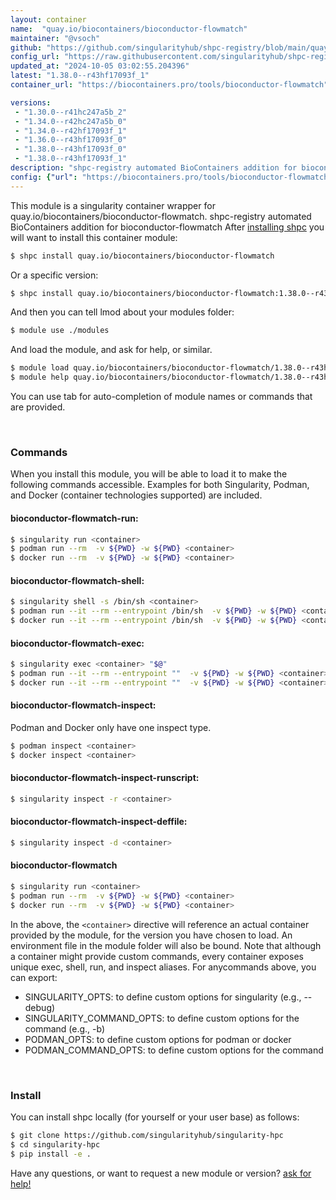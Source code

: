 ```yaml
---
layout: container
name:  "quay.io/biocontainers/bioconductor-flowmatch"
maintainer: "@vsoch"
github: "https://github.com/singularityhub/shpc-registry/blob/main/quay.io/biocontainers/bioconductor-flowmatch/container.yaml"
config_url: "https://raw.githubusercontent.com/singularityhub/shpc-registry/main/quay.io/biocontainers/bioconductor-flowmatch/container.yaml"
updated_at: "2024-10-05 03:02:55.204396"
latest: "1.38.0--r43hf17093f_1"
container_url: "https://biocontainers.pro/tools/bioconductor-flowmatch"

versions:
 - "1.30.0--r41hc247a5b_2"
 - "1.34.0--r42hc247a5b_0"
 - "1.34.0--r42hf17093f_1"
 - "1.36.0--r43hf17093f_0"
 - "1.38.0--r43hf17093f_0"
 - "1.38.0--r43hf17093f_1"
description: "shpc-registry automated BioContainers addition for bioconductor-flowmatch"
config: {"url": "https://biocontainers.pro/tools/bioconductor-flowmatch", "maintainer": "@vsoch", "description": "shpc-registry automated BioContainers addition for bioconductor-flowmatch", "latest": {"1.38.0--r43hf17093f_1": "sha256:1a453055cb775ebcf715770a4e2a3241045da389ab70a93119dfb7855abb6967"}, "tags": {"1.30.0--r41hc247a5b_2": "sha256:aa7ba3de9b624ac2a3bc015f624fdaa8f5dd3f93f3fb1eb36a228deb597a4677", "1.34.0--r42hc247a5b_0": "sha256:ebd16a5956c7c3983341be7045cb17cd5b9ee91e622d58c8b76f5177fdb79f6f", "1.34.0--r42hf17093f_1": "sha256:c4d4a391a7b6f1c28a4289b47296d724be5ddb197056f11ea4f89a689ebba017", "1.36.0--r43hf17093f_0": "sha256:5d0a54aa1869437d30c1adca83bc0d864a3d7be3523b4e38e1be94bcfe312a52", "1.38.0--r43hf17093f_0": "sha256:c90da44aa74693c0f91d2aa598eb48911b75b106b44c57c6f86671da1fa02287", "1.38.0--r43hf17093f_1": "sha256:1a453055cb775ebcf715770a4e2a3241045da389ab70a93119dfb7855abb6967"}, "docker": "quay.io/biocontainers/bioconductor-flowmatch"}
---
```


This module is a singularity container wrapper for quay.io/biocontainers/bioconductor-flowmatch.
shpc-registry automated BioContainers addition for bioconductor-flowmatch
After [installing shpc](#install) you will want to install this container module:


```bash
$ shpc install quay.io/biocontainers/bioconductor-flowmatch
```

Or a specific version:

```bash
$ shpc install quay.io/biocontainers/bioconductor-flowmatch:1.38.0--r43hf17093f_1
```

And then you can tell lmod about your modules folder:

```bash
$ module use ./modules
```

And load the module, and ask for help, or similar.

```bash
$ module load quay.io/biocontainers/bioconductor-flowmatch/1.38.0--r43hf17093f_1
$ module help quay.io/biocontainers/bioconductor-flowmatch/1.38.0--r43hf17093f_1
```

You can use tab for auto-completion of module names or commands that are provided.

<br>

### Commands

When you install this module, you will be able to load it to make the following commands accessible.
Examples for both Singularity, Podman, and Docker (container technologies supported) are included.

#### bioconductor-flowmatch-run:

```bash
$ singularity run <container>
$ podman run --rm  -v ${PWD} -w ${PWD} <container>
$ docker run --rm  -v ${PWD} -w ${PWD} <container>
```

#### bioconductor-flowmatch-shell:

```bash
$ singularity shell -s /bin/sh <container>
$ podman run --it --rm --entrypoint /bin/sh  -v ${PWD} -w ${PWD} <container>
$ docker run --it --rm --entrypoint /bin/sh  -v ${PWD} -w ${PWD} <container>
```

#### bioconductor-flowmatch-exec:

```bash
$ singularity exec <container> "$@"
$ podman run --it --rm --entrypoint ""  -v ${PWD} -w ${PWD} <container> "$@"
$ docker run --it --rm --entrypoint ""  -v ${PWD} -w ${PWD} <container> "$@"
```

#### bioconductor-flowmatch-inspect:

Podman and Docker only have one inspect type.

```bash
$ podman inspect <container>
$ docker inspect <container>
```

#### bioconductor-flowmatch-inspect-runscript:

```bash
$ singularity inspect -r <container>
```

#### bioconductor-flowmatch-inspect-deffile:

```bash
$ singularity inspect -d <container>
```



#### bioconductor-flowmatch

```bash
$ singularity run <container>
$ podman run --rm  -v ${PWD} -w ${PWD} <container>
$ docker run --rm  -v ${PWD} -w ${PWD} <container>
```


In the above, the `<container>` directive will reference an actual container provided
by the module, for the version you have chosen to load. An environment file in the
module folder will also be bound. Note that although a container
might provide custom commands, every container exposes unique exec, shell, run, and
inspect aliases. For anycommands above, you can export:

 - SINGULARITY_OPTS: to define custom options for singularity (e.g., --debug)
 - SINGULARITY_COMMAND_OPTS: to define custom options for the command (e.g., -b)
 - PODMAN_OPTS: to define custom options for podman or docker
 - PODMAN_COMMAND_OPTS: to define custom options for the command

<br>

### Install

You can install shpc locally (for yourself or your user base) as follows:

```bash
$ git clone https://github.com/singularityhub/singularity-hpc
$ cd singularity-hpc
$ pip install -e .
```

Have any questions, or want to request a new module or version? [ask for help!](https://github.com/singularityhub/singularity-hpc/issues)